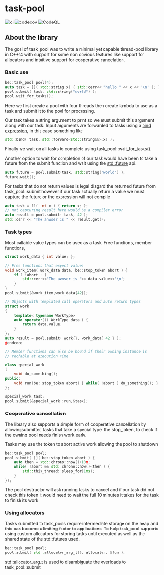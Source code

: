 # task-pool


[![ci](https://github.com/benny-edlund/task-pool/actions/workflows/ci.yml/badge.svg)](https://github.com/benny-edlund/task-pool/actions/workflows/ci.yml)
[![codecov](https://codecov.io/gh/benny-edlund/task-pool/branch/main/graph/badge.svg?token=ONIOP80W68)](https://codecov.io/g/benny-edlund/task-pool)
[![CodeQL](https://github.com/benny-edlund/task-pool/actions/workflows/codeql-analysis.yml/badge.svg)](https://github.com/benny-edlund/task-pool/actions/workflows/codeql-analysis.yml)
## About the library

The goal of task_pool was to write a minimal yet capable thread-pool library in C++14 with support for some non obvious
features like support for allocators and intuitive support for cooperative cancelation.

### Basic use
```cpp
be::task_pool pool(4);
auto task = []( std::string x) { std::cerr<< "hello " << x << '\n' ); };
pool.submit( task, std::string("world") );
pool.wait_for_tasks();
```
Here we first create a pool with four threads then create lambda to use as a task and submit it to the pool for processing.

Our task takes a string argument to print so we must submit this argument along with our task. Input arguments are forwarded
to tasks using a [bind expression](https://en.cppreference.com/w/cpp/utility/functional/bind), in this case something like
```cpp 
std::bind( task, std::forward<std::string&&>(x) );
```

Finally we wait on all tasks to complete using task_pool\:\:wait_for_tasks().

Another option to wait for completion of our task would have been to take a future from the submit function and wait using
the [std\:\:future](https://en.cppreference.com/w/cpp/thread/future) api.

```cpp
auto future = pool.submit(task, std::string("world") );
future.wait();
```

For tasks that do not return values is legal disgard the returned future from task_pool::submit however if our task actually
return a value we must capture the future or the expression will not compile

```cpp
auto task = []( int x ) { return x; };
// not capturing result here would be a compiler error
auto result = pool.submit( task, 42 ); 
std::cerr << "The anwser is " << result.get();
```

### Task types

Most callable value types can be used as a task. Free functions, member functions, 

```cpp
struct work_data { int value; }; 

// Free functions that expect values
void work_item( work_data data, be::stop_token abort ) {
    if ( !abort ) {
        std::cerr<<"The awnser is "<< data.value<<'\n';
    }
}
pool.submit(&work_item,work_data{42});

// Objects with templated call operators and auto return types
struct work
{
    template< typename WorkType>
    auto operator()( WorkType data ) {
        return data.value;
    }
};
auto result = pool.submit( work{}, work_data{ 42 } );
@endcode

// Member functions can also be bound if their owning instance is
// rechable at execution time

class special_work
{
    void do_something();
public:
    void run(be::stop_token abort) { while( !abort ) do_something(); } 
};

special_work task;
pool.submit(&special_work::run,&task);
```

### Cooperative cancellation

The library also supports a simple form of cooperative cancellation by allowingsubmitted tasks that take a special type, 
the stop_token, to check if the owning pool needs finish work early. 

Tasks may use the token to abort active work allowing the pool to shutdown

```cpp
be::task_pool pool;
pool.submit( []( be::stop_token abort ) { 
    auto then = std::chrono::now()+10m;
    while( !abort && std::chrono::now()<then ) {
        std::this_thread::sleep_for(1ms);
    }
});
```
The pool destructor will ask running tasks to cancel and if our task did not check this token it would need to wait the 
full 10 minutes it takes for the task to finish its work


### Using allocators

Tasks submitted to task_pools require intermediate storage on the heap and this can become a limiting
factor to applications. To help task_pool supports using custom allocators for storing tasks until executed
as well as the shared state of the std::futures used.

```cpp
be::task_pool pool;
pool.submit( std::allocator_arg_t{}, allocator, &fun );
```

std\:\:allocator_arg_t is used to disambiguate the overloads to task_pool::submit
